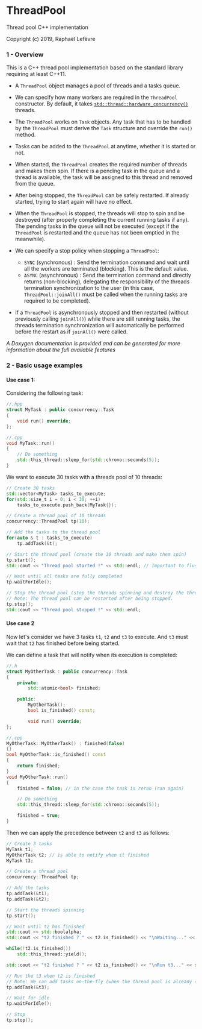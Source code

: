 # ThreadPool
Thread pool C++ implementation

Copyright (c) 2019, Raphaël Lefèvre

### 1 - Overview
This is a C++ thread pool implementation based on the standard library requiring at least C++11.

- A `ThreadPool` object manages a pool of threads and a tasks queue.

- We can specify how many workers are required in the `ThreadPool` constructor. By default, it takes [`std::thread::hardware_concurrency()`](https://en.cppreference.com/w/cpp/thread/thread/hardware_concurrency) threads.

- The `ThreadPool` works on `Task` objects. Any task that has to be handled by the `ThreadPool` must derive the `Task` structure and override the `run()` method.

- Tasks can be added to the `ThreadPool` at anytime, whether it is started or not.

- When started, the `ThreadPool` creates the required number of threads and makes them spin. If there is a pending task in the queue and a thread is available, the task will be assigned to this thread and removed from the queue.

- After being stopped, the `ThreadPool` can be safely restarted. If already started, trying to start again will have no effect.

- When the `ThreadPool` is stopped, the threads will stop to spin and be destroyed (after properly completing the current running tasks if any). The pending tasks in the queue will not be executed (except if the `ThreadPool` is restarted and the queue has not been emptied in the meanwhile).

- We can specify a stop policy when stopping a `ThreadPool`:
    - `SYNC` (synchronous) : Send the termination command and wait until all the workers are terminated (blocking). This is the default value.
    - `ASYNC` (asynchronous) : Send the termination command and directly returns (non-blocking), delegating the responsibility of the threads termination synchronization to the user (in this case, `ThreadPool::joinAll()` must be called when the running tasks are required to be completed).

- If a `ThreadPool` is asynchronously stopped and then restarted (without previously calling `joinAll()`) while there are still running tasks, the threads termination synchronization will automatically be performed before the restart as if `joinAll()` were called.

_A Doxygen documentation is provided and can be generated for more information about the full available features_

### 2 - Basic usage examples


#### Use case 1:
Considering the following task:
```cpp
//.hpp
struct MyTask : public concurrency::Task
{
    void run() override;
};

//.cpp
void MyTask::run()
{
    // Do something
    std::this_thread::sleep_for(std::chrono::seconds(5));
}
```

We want to execute 30 tasks with a threads pool of 10 threads:
```cpp
// Create 30 tasks
std::vector<MyTask> tasks_to_execute;
for(std::size_t i = 0; i < 30; ++i)
    tasks_to_execute.push_back(MyTask{});

// Create a thread pool of 10 threads
concurrency::ThreadPool tp(10);

// Add the tasks to the thread pool
for(auto & t : tasks_to_execute)
    tp.addTask(&t);

// Start the thread pool (create the 10 threads and make them spin)
tp.start();
std::cout << "Thread pool started !" << std::endl; // Important to flush the buffer

// Wait until all tasks are fully completed
tp.waitForIdle();

// Stop the thread pool (stop the threads spinning and destroy the threads).
// Note: The thread pool can be restarted after being stopped.
tp.stop();
std::cout << "Thread pool stopped !" << std::endl;
```

#### Use case 2
Now let's consider we have 3 tasks `t1`, `t2` and `t3` to execute. And `t3` must wait that `t2` has finished before being started.

We can define a task that will notify when its execution is completed:
```cpp
//.h
struct MyOtherTask : public concurrency::Task
{
    private:
        std::atomic<bool> finished;

    public:
        MyOtherTask();
        bool is_finished() const;

        void run() override;
};

//.cpp
MyOtherTask::MyOtherTask() : finished(false)
{}
bool MyOtherTask::is_finished() const
{
    return finished;
}
void MyOtherTask::run()
{
    finished = false; // in the case the task is reran (ran again)

    // Do something
    std::this_thread::sleep_for(std::chrono::seconds(5));

    finished = true;
}
```
Then we can apply the precedence between `t2` and `t3` as follows:
```cpp
// Create 3 tasks
MyTask t1;
MyOtherTask t2; // is able to notify when it finished
MyTask t3;

// Create a thread pool
concurrency::ThreadPool tp;

// Add the tasks
tp.addTask(&t1);
tp.addTask(&t2);

// Start the threads spinning
tp.start();

// Wait until t2 has finished
std::cout << std::boolalpha;
std::cout << "t2 finished ? " << t2.is_finished() << "\nWaiting..." << std::endl;

while(!t2.is_finished())
    std::this_thread::yield();

std::cout << "t2 finished ? " << t2.is_finished() << "\nRun t3..." << std::endl;

// Run the t3 when t2 is finished
// Note: We can add tasks on-the-fly (when the thread pool is already started)
tp.addTask(&t3);

// Wait for idle
tp.waitForIdle();

// Stop
tp.stop();
```

